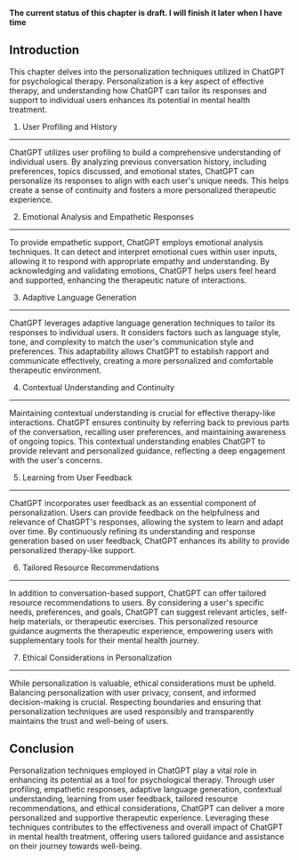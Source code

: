 **The current status of this chapter is draft. I will finish it later when I have time**

Introduction
------------

This chapter delves into the personalization techniques utilized in ChatGPT for psychological therapy. Personalization is a key aspect of effective therapy, and understanding how ChatGPT can tailor its responses and support to individual users enhances its potential in mental health treatment.

1. User Profiling and History
-----------------------------

ChatGPT utilizes user profiling to build a comprehensive understanding of individual users. By analyzing previous conversation history, including preferences, topics discussed, and emotional states, ChatGPT can personalize its responses to align with each user's unique needs. This helps create a sense of continuity and fosters a more personalized therapeutic experience.

2. Emotional Analysis and Empathetic Responses
----------------------------------------------

To provide empathetic support, ChatGPT employs emotional analysis techniques. It can detect and interpret emotional cues within user inputs, allowing it to respond with appropriate empathy and understanding. By acknowledging and validating emotions, ChatGPT helps users feel heard and supported, enhancing the therapeutic nature of interactions.

3. Adaptive Language Generation
-------------------------------

ChatGPT leverages adaptive language generation techniques to tailor its responses to individual users. It considers factors such as language style, tone, and complexity to match the user's communication style and preferences. This adaptability allows ChatGPT to establish rapport and communicate effectively, creating a more personalized and comfortable therapeutic environment.

4. Contextual Understanding and Continuity
------------------------------------------

Maintaining contextual understanding is crucial for effective therapy-like interactions. ChatGPT ensures continuity by referring back to previous parts of the conversation, recalling user preferences, and maintaining awareness of ongoing topics. This contextual understanding enables ChatGPT to provide relevant and personalized guidance, reflecting a deep engagement with the user's concerns.

5. Learning from User Feedback
------------------------------

ChatGPT incorporates user feedback as an essential component of personalization. Users can provide feedback on the helpfulness and relevance of ChatGPT's responses, allowing the system to learn and adapt over time. By continuously refining its understanding and response generation based on user feedback, ChatGPT enhances its ability to provide personalized therapy-like support.

6. Tailored Resource Recommendations
------------------------------------

In addition to conversation-based support, ChatGPT can offer tailored resource recommendations to users. By considering a user's specific needs, preferences, and goals, ChatGPT can suggest relevant articles, self-help materials, or therapeutic exercises. This personalized resource guidance augments the therapeutic experience, empowering users with supplementary tools for their mental health journey.

7. Ethical Considerations in Personalization
--------------------------------------------

While personalization is valuable, ethical considerations must be upheld. Balancing personalization with user privacy, consent, and informed decision-making is crucial. Respecting boundaries and ensuring that personalization techniques are used responsibly and transparently maintains the trust and well-being of users.

Conclusion
----------

Personalization techniques employed in ChatGPT play a vital role in enhancing its potential as a tool for psychological therapy. Through user profiling, empathetic responses, adaptive language generation, contextual understanding, learning from user feedback, tailored resource recommendations, and ethical considerations, ChatGPT can deliver a more personalized and supportive therapeutic experience. Leveraging these techniques contributes to the effectiveness and overall impact of ChatGPT in mental health treatment, offering users tailored guidance and assistance on their journey towards well-being.
